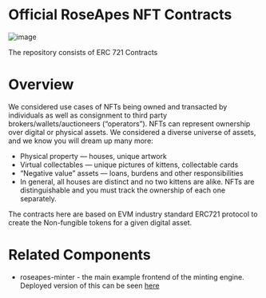 # Official RoseApes NFT Contracts

![image](https://user-images.githubusercontent.com/4479171/160626375-3229ff8c-8da3-41f4-b4da-2fb1b1302f29.png)

The repository consists of ERC 721 Contracts

# Overview
We considered use cases of NFTs being owned and transacted by individuals as well as consignment to third party brokers/wallets/auctioneers (“operators”). NFTs can represent ownership over digital or physical assets. We considered a diverse universe of assets, and we know you will dream up many more:

- Physical property — houses, unique artwork
- Virtual collectables — unique pictures of kittens, collectable cards
- “Negative value” assets — loans, burdens and other responsibilities
- In general, all houses are distinct and no two kittens are alike. NFTs are distinguishable and you must track the ownership of each one separately.

The contracts here are based on EVM industry standard ERC721 protocol to create the Non-fungible tokens for a given digital asset. 

# Related Components
- roseapes-minter - the main example frontend of the minting engine. Deployed version of this can be seen [here](https://nft.proofsys.io)
